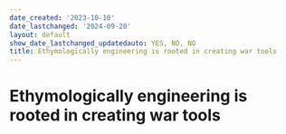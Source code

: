 ```yaml
---
date_created: '2023-10-10'
date_lastchanged: '2024-09-20'
layout: default
show_date_lastchanged_updatedauto: YES, NO, NO
title: Ethymologically engineering is rooted in creating war tools
---
```


# Ethymologically engineering is rooted in creating war tools

